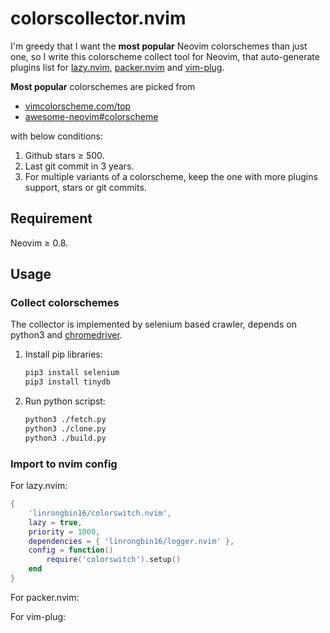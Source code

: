 # colorscollector.nvim

I'm greedy that I want the **most popular** Neovim colorschemes than just one,
so I write this colorscheme collect tool for Neovim, that auto-generate plugins
list for [lazy.nvim](https://github.com/folke/lazy.nvim),
[packer.nvim](https://github.com/wbthomason/packer.nvim) and [vim-plug](https://github.com/junegunn/vim-plug).

**Most popular** colorschemes are picked from

- [vimcolorscheme.com/top](https://vimcolorschemes.com/top)
- [awesome-neovim#colorscheme](https://www.trackawesomelist.com/rockerBOO/awesome-neovim/readme/#colorscheme)

with below conditions:

1. Github stars &ge; 500.
2. Last git commit in 3 years.
3. For multiple variants of a colorscheme, keep the one with more plugins
   support, stars or git commits.

## Requirement

Neovim &ge; 0.8.

## Usage

### Collect colorschemes

The collector is implemented by selenium based crawler, depends on
python3 and [chromedriver](https://chromedriver.chromium.org/downloads).

1. Install pip libraries:

   ```bash
   pip3 install selenium
   pip3 install tinydb
   ```

2. Run python scripst:

   ```bash
   python3 ./fetch.py
   python3 ./clone.py
   python3 ./build.py
   ```

### Import to nvim config

For lazy.nvim:

```lua
{
    'linrongbin16/colorswitch.nvim',
    lazy = true,
    priority = 1000,
    dependencies = { 'linrongbin16/logger.nvim' },
    config = function()
        require('colorswitch').setup()
    end
}
```

For packer.nvim:

For vim-plug:
